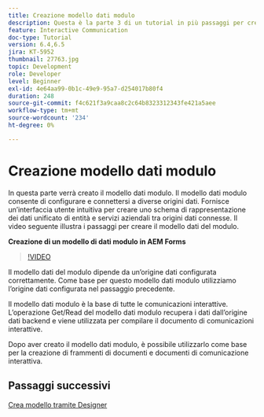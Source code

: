 ```yaml
---
title: Creazione modello dati modulo
description: Questa è la parte 3 di un tutorial in più passaggi per creare il tuo primo documento di comunicazione interattiva. In questa parte verrà creato il modello dati modulo. Il modello dati modulo consente di configurare e connettersi a diverse origini dati.Fornisce un'interfaccia utente intuitiva per creare uno schema di rappresentazione dei dati unificato di entità e servizi aziendali tra origini dati connesse.Il video seguente illustra i passaggi per creare il modello dati modulo.
feature: Interactive Communication
doc-type: Tutorial
version: 6.4,6.5
jira: KT-5952
thumbnail: 27763.jpg
topic: Development
role: Developer
level: Beginner
exl-id: 4e64aa99-0b1c-49e9-95a7-d254017b80f4
duration: 248
source-git-commit: f4c621f3a9caa8c2c64b8323312343fe421a5aee
workflow-type: tm+mt
source-wordcount: '234'
ht-degree: 0%

---
```


# Creazione modello dati modulo

In questa parte verrà creato il modello dati modulo. Il modello dati modulo consente di configurare e connettersi a diverse origini dati. Fornisce un’interfaccia utente intuitiva per creare uno schema di rappresentazione dei dati unificato di entità e servizi aziendali tra origini dati connesse. Il video seguente illustra i passaggi per creare il modello dati del modulo.

**Creazione di un modello di dati modulo in AEM Forms**

>[!VIDEO](https://video.tv.adobe.com/v/27763?quality=12&learn=on)

Il modello dati del modulo dipende da un’origine dati configurata correttamente. Come base per questo modello dati modulo utilizziamo l’origine dati configurata nel passaggio precedente.

Il modello dati modulo è la base di tutte le comunicazioni interattive. L’operazione Get/Read del modello dati modulo recupera i dati dall’origine dati backend e viene utilizzata per compilare il documento di comunicazioni interattive.

Dopo aver creato il modello dati modulo, è possibile utilizzarlo come base per la creazione di frammenti di documenti e documenti di comunicazione interattiva.

## Passaggi successivi

[Crea modello tramite Designer](./create-xdp-layout-using-forms-designer.md)
